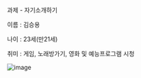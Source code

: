 과제 - 자기소개하기

 이름 : 김승용

 나이 : 23세(만21세)
 
 취미 : 게임, 노래방가기, 영화 및 예능프로그램 시청
 
![image](https://user-images.githubusercontent.com/112947465/188631076-91c8b4b0-6e8e-4a51-b567-d1d21bc57664.png)

